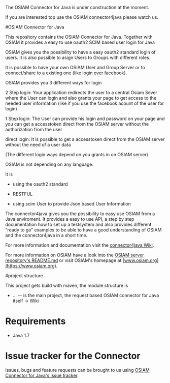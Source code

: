 The OSIAM Connector for Java is under construction at the moment. 

If you are interested top use the OSIAM connector4java please watch us.

#OSIAM Connector for Java

This repository contains the OSIAM Connector for Java.
Together with OSIAM it provides a easy to use oauth2 SCIM based user login for Java

OSIAM gives you the possibility to have a easy oauth2 standard login of users.
It is also possible to asign Users to Groups with different roles.

It is possible to have your own OSIAM User and Group Server or to connect/share to a existing one (like login over facebook).

OSIAM provides you 3 different ways for login

2 Step login: Your application redirects the user to a central Osiam Sever where the User can login and also grants your page to get access to the needed user information (like if you use the facebook acount of the user for login)

1 Step login: The User can provide his login and password on your page and you can get a accesstoken direct from the OSIAM server without the authorization from the user

direct login: It is possible to get a accesstoken direct from the OSIAM server without the need of a user data

(The different login ways depend on you grants in on OSIAM server)


OSIAM is not depending on any language.

It is

- using the oauth2 standard

- RESTFUL

- using scim User to provide Json based User Information


The connector4java gives you the possibility to easy use OSIAM from a Java enviroment.
It provides a easy to use API, a step by step documentation how to set up a testsystem and also provides different “ready to go” examples to be able to have a good understanding of OSIAM and the connector4java in a short time.

 For more information and documentation visit the [connector4java Wiki](https://github.com/osiam/connector4java/wiki).

For more information on OSIAM have a look into the [OSIAM server repository's README.md](https://github.com/osiam/server/) or visit OSIAM's homepage at [www.osiam.org](https://www.osiam.org).

#project structure

This project gets build with maven, the module structure is

* ... -- is the main project, the request based OSIAM connector for Java itself -> Wiki

# Requirements

* Java 1.7

# Issue tracker for the Connector

Issues, bugs and feature requests can be brought to us using [OSIAM Connector for Java's issue tracker](https://github.com/osiam/connector4java/issues).
